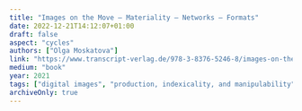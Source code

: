 ```yaml
---
title: "Images on the Move – Materiality – Networks – Formats"
date: 2022-12-21T14:12:07+01:00
draft: false
aspect: "cycles"
authors: ["Olga Moskatova"]
link: "https://www.transcript-verlag.de/978-3-8376-5246-8/images-on-the-move/"
medium: "book"
year: 2021
tags: ["digital images", "production, indexicality, and manipulability", "spreadability and circulation", "digital photography and film"]
archiveOnly: true
---
```

